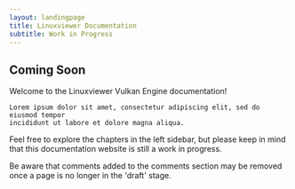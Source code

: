 ```yaml
---
layout: landingpage
title: Linuxviewer Documentation
subtitle: Work in Progress
---
```


## Coming Soon

Welcome to the Linuxviewer Vulkan Engine documentation!

```
Lorem ipsum dolor sit amet, consectetur adipiscing elit, sed do eiusmod tempor
incididunt ut labore et dolore magna aliqua.
```

Feel free to explore the chapters in the left sidebar, but please keep in
mind that this documentation website is still a work in progress.

Be aware that comments added to the comments section may be removed once
a page is no longer in the 'draft' stage.
